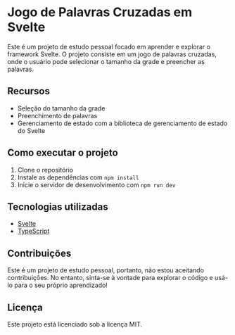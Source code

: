 # Jogo de Palavras Cruzadas em Svelte

Este é um projeto de estudo pessoal focado em aprender e explorar o framework Svelte. O projeto consiste em um jogo de palavras cruzadas, onde o usuário pode selecionar o tamanho da grade e preencher as palavras.

## Recursos

- Seleção do tamanho da grade
- Preenchimento de palavras
- Gerenciamento de estado com a biblioteca de gerenciamento de estado do Svelte

## Como executar o projeto

1. Clone o repositório
2. Instale as dependências com `npm install`
3. Inicie o servidor de desenvolvimento com `npm run dev`

## Tecnologias utilizadas

- [Svelte](https://svelte.dev/)
- [TypeScript](https://www.typescriptlang.org/)

## Contribuições

Este é um projeto de estudo pessoal, portanto, não estou aceitando contribuições. No entanto, sinta-se à vontade para explorar o código e usá-lo para o seu próprio aprendizado!

## Licença

Este projeto está licenciado sob a licença MIT.

